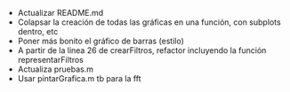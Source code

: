 - Actualizar README.md
- Colapsar la creación de todas las gráficas en una función, con subplots dentro, etc
- Poner más bonito el gráfico de barras (estilo)
- A partir de la linea 26 de crearFiltros, refactor incluyendo la función representarFiltros
- Actualiza pruebas.m
- Usar pintarGrafica.m tb para la fft

